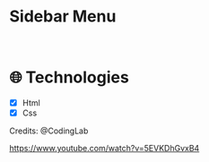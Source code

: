 <h1>Sidebar Menu</h1>

<br/>

# :globe_with_meridians: Technologies

- [x] Html
- [x] Css

Credits: @CodingLab

https://www.youtube.com/watch?v=5EVKDhGvxB4
